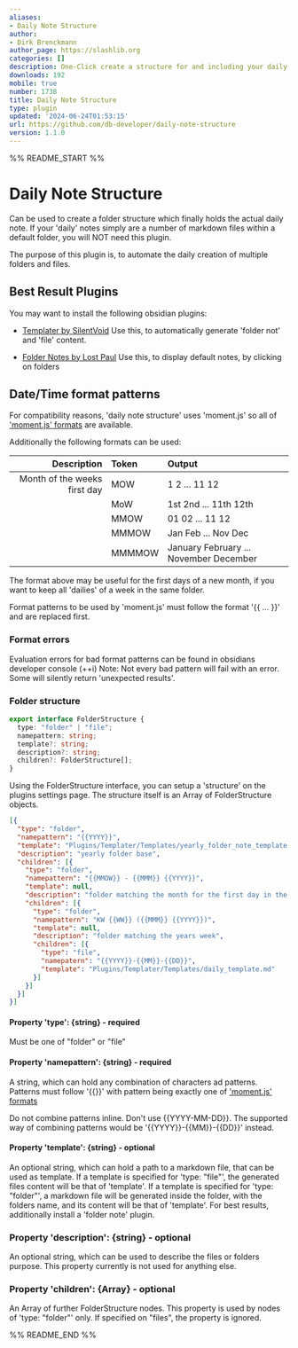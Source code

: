 ```yaml
---
aliases:
- Daily Note Structure
author:
- Dirk Brenckmann
author_page: https://slashlib.org
categories: []
description: One-Click create a structure for and including your daily notes.
downloads: 192
mobile: true
number: 1738
title: Daily Note Structure
type: plugin
updated: '2024-06-24T01:53:15'
url: https://github.com/db-developer/daily-note-structure
version: 1.1.0
---
```


%% README_START %%

# Daily Note Structure

Can be used to create a folder structure which finally holds the actual daily note.
If your 'daily' notes simply are a number of markdown files within a default folder, you will NOT need this plugin.

The purpose of this plugin is, to automate the daily creation of multiple folders and files.

## Best Result Plugins

You may want to install the following obsidian plugins:

- [Templater by SilentVoid](https://obsidian.md/plugins?search=templater)
  Use this, to automatically generate 'folder not' and 'file' content.

- [Folder Notes by Lost Paul](https://obsidian.md/plugins?search=folder%20notes)
  Use this, to display default notes, by clicking on folders

## Date/Time format patterns
For compatibility reasons, 'daily note structure' uses 'moment.js' so all of 
['moment.js' formats](https://momentjs.com/docs/#/displaying/format/) are available.

Additionally the following formats can be used:

| Description                  | Token  | Output                                 |
| ---------------------------: | :----- | :------------------------------------- |
| Month of the weeks first day | MOW    | 1 2 ... 11 12                          |
|                              | MoW    | 1st 2nd ... 11th 12th                  |
|                              | MMOW   | 01 02 ... 11 12                        |
|                              | MMMOW  | Jan Feb ... Nov Dec                    |
|                              | MMMMOW | January February ... November December |

The format above may be useful for the first days of a new month, if you want to keep all 'dailies' of a week in the same folder.

Format patterns to be used by 'moment.js' must follow the format '{{ ... }}' and are replaced first.

### Format errors

Evaluation errors for bad format patterns can be found in obsidians developer console (<shift>+<ctrl>+i)
Note: Not every bad pattern will  fail with an error. Some will silently return 'unexpected results'.

### Folder structure
```typescript
export interface FolderStructure {
  type: "folder" | "file";
  namepattern: string;
  template?: string;
  description?: string;
  children?: FolderStructure[];
}
```

Using the FolderStructure interface, you can setup a 'structure' on the plugins settings page.
The structure itself is an Array of FolderStructure objects.

```json
[{
  "type": "folder",
  "namepattern": "{{YYYY}}",
  "template": "Plugins/Templater/Templates/yearly_folder_note_template.md",
  "description": "yearly folder base",
  "children": [{
    "type": "folder",
    "namepattern": "{{MMOW}} - {{MMM}} {{YYYY}}",
    "template": null,
    "description": "folder matching the month for the first day in the week",
    "children": [{
      "type": "folder",
      "namepattern": "KW {{WW}} ({{MMM}} {{YYYY}})",
      "template": null,
      "description": "folder matching the years week",
      "children": [{
        "type": "file",
        "namepatern": "{{YYYY}}-{{MM}}-{{DD}}",
        "template": "Plugins/Templater/Templates/daily_template.md"
      }]
    }]
  }]
}]
```

#### Property 'type': {string} - required
Must be one of "folder" or "file"

#### Property 'namepattern': {string} - required
A string, which can hold any combination of characters ad patterns.
Patterns must follow '{{<pattern>}}' with pattern being exactly one of ['moment.js' formats](https://momentjs.com/docs/#/displaying/format/)

Do not combine patterns inline. Don't use {{YYYY-MM-DD}}.
The supported way of combining patterns would be '{{YYYY}}-{{MM}}-{{DD}}' instead.

#### Property 'template': {string} - optional
An optional string, which can hold a path to a markdown file, that can be used as template.
If a template is specified for 'type: "file"', the generated files content will be that of 'template'.
If a template is specified for 'type: "folder"', a markdown file will be generated inside the folder, with the folders name, and its content will be that of 'template'. For best results, additionally install a 'folder note' plugin.

### Property 'description': {string} - optional
An optional string, which can be used to describe the files or folders purpose.
This property currently is not used for anything else.

### Property 'children': {Array<FolderStructure>} - optional
An Array of further FolderStructure nodes. This property is used by nodes of 'type: "folder"' only. If specified on "files", the property is ignored.



%% README_END %%